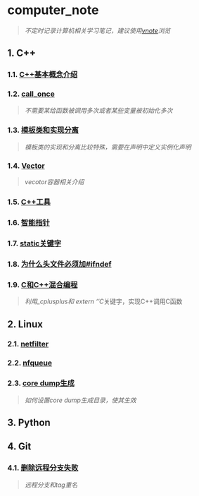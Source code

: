 # computer_note

>*不定时记录计算机相关学习笔记，建议使用[vnote](https://github.com/vnotex/vnote)浏览*
 
## 1. C++
### 1.1. [C++基本概念介绍](C++/C++基本概念.md)
### 1.2. [call_once](C++/call_once.md)
> *不需要某给函数被调用多次或者某些变量被初始化多次* 
### 1.3. [模板类和实现分离](C++/模板类和实现分离.md)
> *模板类的实现和分离比较特殊，需要在声明中定义实例化声明*
### 1.4. [Vector](C++/vector.md)
> *vecotor容器相关介绍*
### 1.5. [C++工具](C++/C++工具.md)
### 1.6. [智能指针](C++/智能指针.md)
### 1.7. [static关键字](C++/statics关键字.md)
### 1.8. [为什么头文件必须加#ifndef](C++/为什么文件头必须加ifndef.md)
### 1.9. [C和C++混合编程](C++/C和C++混合编程.md)
>*利用_cplusplus和 extern ‘’C*关键字，实现C++调用C函数

## 2. Linux
### 2.1. [netfilter](Linux/netfilter.md)
### 2.2. [nfqueue](Linux/nfqueue.md)
### 2.3. [core dump生成](Linux/core_dump生成.md) 
> *如何设置core dump生成目录，使其生效*

## 3. Python

## 4. Git
### 4.1. [删除远程分支失败](Git/删除远程分支失败.md)
> *远程分支和tag重名*
     
